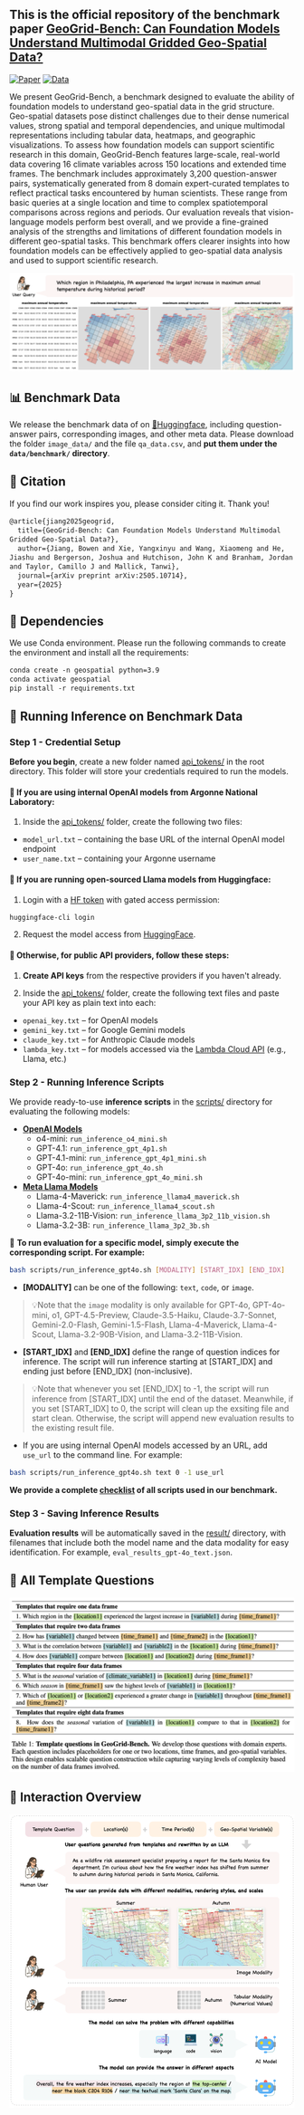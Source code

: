 ## This is the official repository of the benchmark paper [GeoGrid-Bench: Can Foundation Models Understand Multimodal Gridded Geo-Spatial Data?](https://huggingface.co/datasets/bowen-upenn/GeoGrid_Bench)

[![Paper](https://img.shields.io/badge/Paper-arXiv-B31B1B)](https://arxiv.org/pdf/2505.10714)
[![Data](https://img.shields.io/badge/🤗HuggingFace-Link-FFA500)](https://huggingface.co/datasets/bowen-upenn/GeoGrid_Bench)

We present GeoGrid-Bench, a benchmark designed to evaluate the ability of foundation models to understand geo-spatial data in the grid structure. Geo-spatial datasets pose distinct challenges due to their dense numerical values, strong spatial and temporal dependencies, and unique multimodal representations including tabular data, heatmaps, and geographic visualizations. To assess how foundation models can support scientific research in this domain, GeoGrid-Bench features large-scale, real-world data covering 16 climate variables across 150 locations and extended time frames. The benchmark includes approximately 3,200 question-answer pairs, systematically generated from 8 domain expert-curated templates to reflect practical tasks encountered by human scientists. These range from basic queries at a single location and time to complex spatiotemporal comparisons across regions and periods. Our evaluation reveals that vision-language models perform best overall, and we provide a fine-grained analysis of the strengths and limitations of different foundation models in different geo-spatial tasks. This benchmark offers clearer insights into how foundation models can be effectively applied to geo-spatial data analysis and used to support scientific research.


<p align="center">
<img src=figures/image_formats.png/>
</p>

## 📊 Benchmark Data
We release the benchmark data of on [🤗Huggingface](https://huggingface.co/datasets/bowen-upenn/GeoGrid_Bench), including question-answer pairs, corresponding images, and other meta data. Please download the folder `image_data/` and the file `qa_data.csv`, and **put them under the ```data/benchmark/``` directory**.


## 🐰 Citation
If you find our work inspires you, please consider citing it. Thank you!

    @article{jiang2025geogrid,
      title={GeoGrid-Bench: Can Foundation Models Understand Multimodal Gridded Geo-Spatial Data?},
      author={Jiang, Bowen and Xie, Yangxinyu and Wang, Xiaomeng and He, Jiashu and Bergerson, Joshua and Hutchison, John K and Branham, Jordan and Taylor, Camillo J and Mallick, Tanwi},
      journal={arXiv preprint arXiv:2505.10714},
      year={2025}
    }


## 🔗 Dependencies
We use Conda environment. Please run the following commands to create the environment and install all the requirements:
    
    conda create -n geospatial python=3.9
    conda activate geospatial
    pip install -r requirements.txt


## 🚀 Running Inference on Benchmark Data

### Step 1 - Credential Setup
**Before you begin**, create a new folder named [api_tokens/](api_tokens/) in the root directory. This folder will store your credentials required to run the models.


#### 🔸 If you are using **internal OpenAI models from Argonne National Laboratory**:
1. Inside the [api_tokens/](api_tokens/) folder, create the following two files:
- `model_url.txt` – containing the base URL of the internal OpenAI model endpoint
- `user_name.txt` – containing your Argonne username

#### 🔸 If you are running **open-sourced Llama models from Huggingface**:
1. Login with a [HF token](https://huggingface.co/settings/tokens) with gated access permission:
```bash 
huggingface-cli login
```
2. Request the model access from [HuggingFace](https://huggingface.co/meta-llama). 

#### 🔸 Otherwise, for **public API providers**, follow these steps:

1. **Create API keys** from the respective providers if you haven't already.

2. Inside the [api_tokens/](api_tokens/) folder, create the following text files and paste your API key as plain text into each:

- ```openai_key.txt``` – for OpenAI models
- ```gemini_key.txt``` – for Google Gemini models
- ```claude_key.txt``` – for Anthropic Claude models
- ```lambda_key.txt``` – for models accessed via the [Lambda Cloud API](https://docs.lambda.ai/public-cloud/lambda-inference-api/?_gl=1*1yqhedk*_gcl_aw*R0NMLjE3NDQwOTAyNjIuQ2owS0NRanc3ODJfQmhEakFSSXNBQlR2X0pEWUpQRTRhLXJMY0xjeWZYYUZrRzE4Q196MG0zdjY0cmQtX09FYm5iRHlrek95QWVDVVZxVWFBbnhYRUFMd193Y0I.*_gcl_au*NTQ3OTExNDIzLjE3NDQwOTAyNjE.*_ga*MTA0MjYwNjUyMS4xNzQ0MDkwMjYy*_ga_43EZT1FM6Q*MTc0NDA5MDI2MS4xLjAuMTc0NDA5MDI2MS42MC4wLjY1NjAyNzc2NA..) (e.g., Llama, etc.)


### Step 2 - Running Inference Scripts
We provide ready-to-use **inference scripts** in the [scripts/](scripts/) directory for evaluating the following models:
- **[OpenAI Models](https://platform.openai.com/docs/models)**
  - o4-mini: ```run_inference_o4_mini.sh```
  - GPT-4.1: ```run_inference_gpt_4p1.sh```
  - GPT-4.1-mini: ```run_inference_gpt_4p1_mini.sh```
  - GPT-4o: ```run_inference_gpt_4o.sh```
  - GPT-4o-mini: ```run_inference_gpt_4o_mini.sh```
- **[Meta Llama Models](https://docs.lambda.ai/public-cloud/lambda-inference-api/?_gl=1*1yqhedk*_gcl_aw*R0NMLjE3NDQwOTAyNjIuQ2owS0NRanc3ODJfQmhEakFSSXNBQlR2X0pEWUpQRTRhLXJMY0xjeWZYYUZrRzE4Q196MG0zdjY0cmQtX09FYm5iRHlrek95QWVDVVZxVWFBbnhYRUFMd193Y0I.*_gcl_au*NTQ3OTExNDIzLjE3NDQwOTAyNjE.*_ga*MTA0MjYwNjUyMS4xNzQ0MDkwMjYy*_ga_43EZT1FM6Q*MTc0NDA5MDI2MS4xLjAuMTc0NDA5MDI2MS42MC4wLjY1NjAyNzc2NA..)**
  - Llama-4-Maverick: ```run_inference_llama4_maverick.sh```
  - Llama-4-Scout: ```run_inference_llama4_scout.sh```
  - Llama-3.2-11B-Vision: ```run_inference_llama_3p2_11b_vision.sh```
  - Llama-3.2-3B: ```run_inference_llama_3p2_3b.sh```

 🔮 **To run evaluation for a specific model, simply execute the corresponding script. For example:**
```bash
bash scripts/run_inference_gpt4o.sh [MODALITY] [START_IDX] [END_IDX]
```

- **[MODALITY]** can be one of the following: ```text```, ```code```, or ```image```.
> 💡Note that the ```image``` modality is only available for GPT-4o, GPT-4o-mini, o1, GPT-4.5-Preview, Claude-3.5-Haiku, Claude-3.7-Sonnet, Gemini-2.0-Flash, Gemini-1.5-Flash, Llama-4-Maverick, Llama-4-Scout, Llama-3.2-90B-Vision, and Llama-3.2-11B-Vision.

- **[START_IDX]** and **[END_IDX]** define the range of question indices for inference. The script will run inference starting at [START_IDX] and ending just before [END_IDX] (non-inclusive). 
> 💡Note that whenever you set [END_IDX] to -1, the script will run inference from [START_IDX] until the end of the dataset. Meanwhile, if you set [START_IDX] to 0, the script will clean up the exsiting file and start clean. Otherwise, the script will append new evaluation results to the existing result file.

- If you are using internal OpenAI models accessed by an URL, add `use_url` to the command line. For example:
```bash
bash scripts/run_inference_gpt4o.sh text 0 -1 use_url
```

**We provide a complete [checklist](scripts/checklist.txt) of all scripts used in our benchmark.**

### Step 3 - Saving Inference Results

**Evaluation results** will be automatically saved in the [result/](result/) directory, with filenames that include both the model name and the data modality for easy identification. For example, ```eval_results_gpt-4o_text.json```.


## 🧩 All Template Questions

<p align="center">
<img src=figures/templates.png>
</p>

## 💬 Interaction Overview
<p align="center">
<img src=figures/overview.png>
</p>

